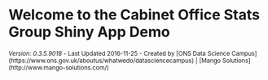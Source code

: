 Welcome to the Cabinet Office Stats Group Shiny App Demo
========

<footer>
<small><em>Version: 0.3.5.9018</em> - Last Updated 2016-11-25 - Created by [ONS Data Science Campus](https://www.ons.gov.uk/aboutus/whatwedo/datasciencecampus) | [Mango Solutions](http://www.mango-solutions.com/) </small>
</footer>
